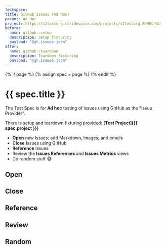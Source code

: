 ```yaml
---
testspace:
title: GitHub Issues (Ad Hoc)
parent: Ad Hoc
project: https://s2testorg.stridespace.com/projects/s2testorg:ADHOC-GitHub.Issues
before:
  name: github::setup
  description: Setup fixturing
  payload: "@gh.issues.json"
after:
  name: github::teardown
  description: Teardown fixturing
  payload: "@gh.issues.json"
---
```


{% if page %} {% assign spec = page %} {% endif %}

# {{ spec.title }}
The Test Spec is for **Ad hoc** testing of Issues using GitHub as the "Issue Provider".

There is setup and teardown fixturing provided: **[Test Project]({{ spec.project }})**

- **Open** new Issues; add Markdown, Images, and emojis
- **Close** Issues using GitHub
- **Reference** Issues
- Review the **Issues References** and **Issues Metrics** views
- Do random stuff :monkey_face:


## Open

## Close

## Reference

## Review

## Random

